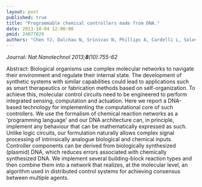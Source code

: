 ```yaml
---
layout: post
published: true
title: "Programmable chemical controllers made from DNA."
date: 2013-10-04 12:00:00
pmid: 24077029
authors: "Chen YJ, Dalchau N, Srinivas N, Phillips A, Cardelli L, Soloveichik D, Seelig G"
---
```


Journal: *Nat Nanotechnol 2013;**8**(10):755-62*

Abstract: Biological organisms use complex molecular networks to navigate their environment and regulate their internal state. The development of synthetic systems with similar capabilities could lead to applications such as smart therapeutics or fabrication methods based on self-organization. To achieve this, molecular control circuits need to be engineered to perform integrated sensing, computation and actuation. Here we report a DNA-based technology for implementing the computational core of such controllers. We use the formalism of chemical reaction networks as a 'programming language' and our DNA architecture can, in principle, implement any behaviour that can be mathematically expressed as such. Unlike logic circuits, our formulation naturally allows complex signal processing of intrinsically analogue biological and chemical inputs. Controller components can be derived from biologically synthesized (plasmid) DNA, which reduces errors associated with chemically synthesized DNA. We implement several building-block reaction types and then combine them into a network that realizes, at the molecular level, an algorithm used in distributed control systems for achieving consensus between multiple agents.

